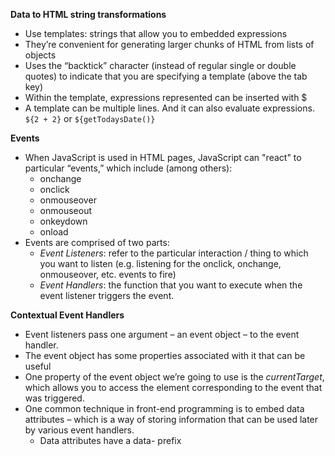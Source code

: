 **Data to HTML string transformations**
- Use templates: strings that allow you to embedded expressions
- They’re convenient for generating larger chunks of HTML from lists of objects
- Uses the “backtick” character (instead of regular single or double quotes) to indicate that you are specifying a template (above the tab key)
- Within the template, expressions represented can be inserted with $
- A template can be multiple lines. And it can also evaluate expressions. `${2 + 2}` or `${getTodaysDate()}`

**Events**
- When JavaScript is used in HTML pages, JavaScript can "react" to particular “events,” which include (among others): 
  - onchange
  - onclick
  - onmouseover
  - onmouseout
  - onkeydown
  - onload
- Events are comprised of two parts:
  - *Event Listeners*: refer to the particular interaction / thing to which you want to listen (e.g. listening for the onclick, onchange, onmouseover, etc. events to fire)
  - *Event Handlers*: the function that you want to execute when the event listener triggers the event.

**Contextual Event Handlers**
- Event listeners pass one argument – an event object – to the event handler.
- The event object has some properties associated with it that can be useful
- One property of the event object we’re going to use is the *currentTarget*, which allows you to access the element corresponding to the event that was triggered. 
- One common technique in front-end programming is to embed data attributes – which is a way of storing information that can be used later by various event handlers. 
  - Data attributes have a data- prefix




